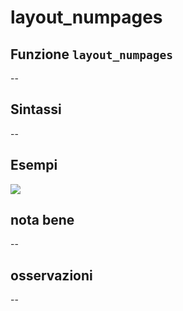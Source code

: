 # layout\_numpages

## Funzione `layout_numpages`

--

## Sintassi

--

## Esempi

![](https://github.com/pigreco/HfcQGIS/tree/852bbb62a0d5b7739914d4de0ea5b1ebbb5d81d1/img/variabili/layout_numpages/layout_numpages1.png)

## nota bene

--

## osservazioni

--

